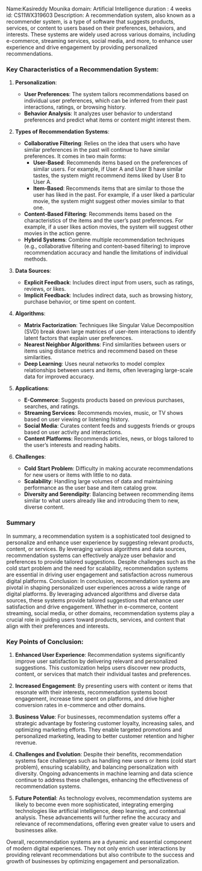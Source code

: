 Name:Kasireddy Mounika
domain: Artificial Intelligence
duration : 4 weeks
id: CS11WX319603
Description:
A recommendation system, also known as a recommender system, is a type of software that suggests products, services, or content to users based on their preferences, behaviors, and interests. These systems are widely used across various domains, including e-commerce, streaming services, social media, and more, to enhance user experience and drive engagement by providing personalized recommendations.

### Key Characteristics of a Recommendation System:

1. **Personalization**:
   - **User Preferences**: The system tailors recommendations based on individual user preferences, which can be inferred from their past interactions, ratings, or browsing history.
   - **Behavior Analysis**: It analyzes user behavior to understand preferences and predict what items or content might interest them.

2. **Types of Recommendation Systems**:
   - **Collaborative Filtering**: Relies on the idea that users who have similar preferences in the past will continue to have similar preferences. It comes in two main forms:
     - **User-Based**: Recommends items based on the preferences of similar users. For example, if User A and User B have similar tastes, the system might recommend items liked by User B to User A.
     - **Item-Based**: Recommends items that are similar to those the user has liked in the past. For example, if a user liked a particular movie, the system might suggest other movies similar to that one.
   - **Content-Based Filtering**: Recommends items based on the characteristics of the items and the user’s past preferences. For example, if a user likes action movies, the system will suggest other movies in the action genre.
   - **Hybrid Systems**: Combine multiple recommendation techniques (e.g., collaborative filtering and content-based filtering) to improve recommendation accuracy and handle the limitations of individual methods.

3. **Data Sources**:
   - **Explicit Feedback**: Includes direct input from users, such as ratings, reviews, or likes.
   - **Implicit Feedback**: Includes indirect data, such as browsing history, purchase behavior, or time spent on content.

4. **Algorithms**:
   - **Matrix Factorization**: Techniques like Singular Value Decomposition (SVD) break down large matrices of user-item interactions to identify latent factors that explain user preferences.
   - **Nearest Neighbor Algorithms**: Find similarities between users or items using distance metrics and recommend based on these similarities.
   - **Deep Learning**: Uses neural networks to model complex relationships between users and items, often leveraging large-scale data for improved accuracy.

5. **Applications**:
   - **E-Commerce**: Suggests products based on previous purchases, searches, and ratings.
   - **Streaming Services**: Recommends movies, music, or TV shows based on user viewing or listening history.
   - **Social Media**: Curates content feeds and suggests friends or groups based on user activity and interactions.
   - **Content Platforms**: Recommends articles, news, or blogs tailored to the user’s interests and reading habits.

6. **Challenges**:
   - **Cold Start Problem**: Difficulty in making accurate recommendations for new users or items with little to no data.
   - **Scalability**: Handling large volumes of data and maintaining performance as the user base and item catalog grow.
   - **Diversity and Serendipity**: Balancing between recommending items similar to what users already like and introducing them to new, diverse content.

### Summary

In summary, a recommendation system is a sophisticated tool designed to personalize and enhance user experience by suggesting relevant products, content, or services. By leveraging various algorithms and data sources, recommendation systems can effectively analyze user behavior and preferences to provide tailored suggestions. Despite challenges such as the cold start problem and the need for scalability, recommendation systems are essential in driving user engagement and satisfaction across numerous digital platforms.
Conclusion:
In conclusion, recommendation systems are pivotal in shaping personalized user experiences across a wide range of digital platforms. By leveraging advanced algorithms and diverse data sources, these systems provide tailored suggestions that enhance user satisfaction and drive engagement. Whether in e-commerce, content streaming, social media, or other domains, recommendation systems play a crucial role in guiding users toward products, services, and content that align with their preferences and interests.

### Key Points of Conclusion:

1. **Enhanced User Experience**: Recommendation systems significantly improve user satisfaction by delivering relevant and personalized suggestions. This customization helps users discover new products, content, or services that match their individual tastes and preferences.

2. **Increased Engagement**: By presenting users with content or items that resonate with their interests, recommendation systems boost engagement, increase time spent on platforms, and drive higher conversion rates in e-commerce and other domains.

3. **Business Value**: For businesses, recommendation systems offer a strategic advantage by fostering customer loyalty, increasing sales, and optimizing marketing efforts. They enable targeted promotions and personalized marketing, leading to better customer retention and higher revenue.

4. **Challenges and Evolution**: Despite their benefits, recommendation systems face challenges such as handling new users or items (cold start problem), ensuring scalability, and balancing personalization with diversity. Ongoing advancements in machine learning and data science continue to address these challenges, enhancing the effectiveness of recommendation systems.

5. **Future Potential**: As technology evolves, recommendation systems are likely to become even more sophisticated, integrating emerging technologies like artificial intelligence, deep learning, and contextual analysis. These advancements will further refine the accuracy and relevance of recommendations, offering even greater value to users and businesses alike.

Overall, recommendation systems are a dynamic and essential component of modern digital experiences. They not only enrich user interactions by providing relevant recommendations but also contribute to the success and growth of businesses by optimizing engagement and personalization.
